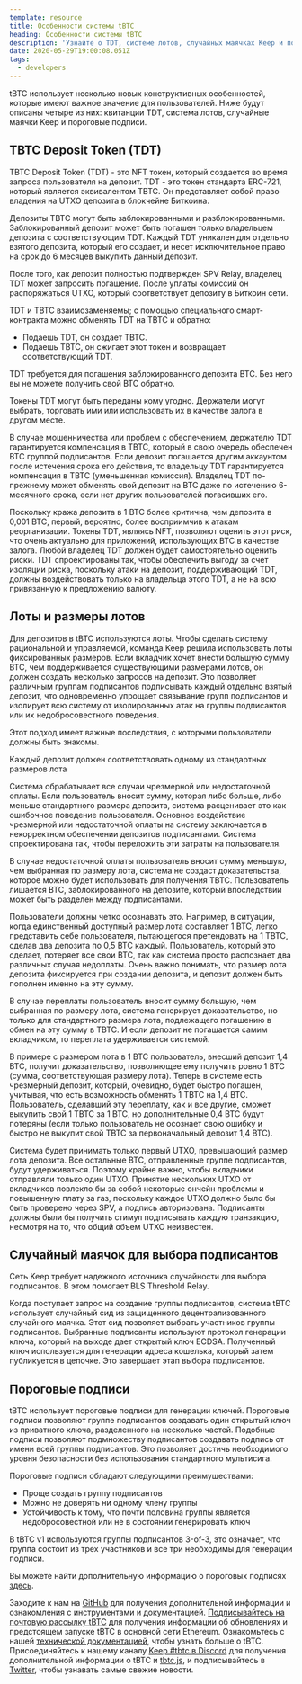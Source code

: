 ```yaml
---
template: resource
title: Особенности системы tBTC
heading: Особенности системы tBTC
description: 'Узнайте о TDT, системе лотов, случайных маячках Keep и пороговых подписях.'
date: 2020-05-29T19:00:08.051Z
tags:
  - developers
---
```

tBTC использует несколько новых конструктивных особенностей, которые имеют важное значение для пользователей. Ниже будут описаны четыре из них: квитанции TDT, система лотов, случайные маячки Keep и пороговые подписи.

## TBTC Deposit Token (TDT)

TBTC Deposit Token (TDT) - это NFT токен, который создается во время запроса пользователя на депозит. TDT - это токен стандарта ERC-721, который является эквивалентом TBTC. Он представляет собой право владения на UTXO депозита в блокчейне Биткоина.

Депозиты TBTC могут быть заблокированными и разблокированными. Заблокированный депозит может быть погашен только владельцем депозита с соответствующим TDT. Каждый TDT уникален для отдельно взятого депозита, который его создает, и несет исключительное право на срок до 6 месяцев выкупить данный депозит.

После того, как депозит полностью подтвержден SPV Relay, владелец TDT может запросить погашение. После уплаты комиссий он распоряжаться UTXO, который соответствует депозиту в Биткоин сети.

TDT и TBTC взаимозаменяемы; с помощью специального смарт-контракта можно обменять TDT на TBTC и обратно:

* Подаешь TDT, он создает TBTC.
* Подаешь TBTC, он сжигает этот токен и возвращает соответствующий TDT.

TDT требуется для погашения заблокированного депозита BTC. Без него вы не можете получить свой BTC обратно.

Токены TDT могут быть переданы кому угодно. Держатели могут выбрать, торговать ими или использовать их в качестве залога в другом месте.

В случае мошенничества или проблем с обеспечением, держателю TDT гарантируется компенсация в TBTC, который в свою очередь обеспечен BTC группой подписантов. Если депозит погашается другим аккаунтом после истечения срока его действия, то владельцу TDT гарантируется компенсация в TBTC (уменьшенная комиссия). Владелец TDT по-прежнему может обменять свой депозит на BTC даже по истечению 6-месячного срока, если нет других пользователей погасивших его.

Поскольку кража депозита в 1 BTC более критична, чем депозита в 0,001 BTC, первый, вероятно, более восприимчив к атакам реорганизации. Токены TDT, являясь NFT, позволяют оценить этот риск, что очень актуально для приложений, использующих BTC в качестве залога. Любой владелец TDT должен будет самостоятельно оценить риски. TDT спроектированы так, чтобы обеспечить выгоду за счет изоляции риска, поскольку атаки на депозит, поддерживающий TDT, должны воздействовать только на владельца этого TDT, а не на всю привязанную к предложению валюту.

## Лоты и размеры лотов

Для депозитов в tBTC используются лоты. Чтобы сделать систему рациональной и управляемой, команда Keep решила использовать лоты фиксированных размеров. Если вкладчик хочет внести большую сумму BTC, чем поддерживается существующими размерами лотов, он должен создать несколько запросов на депозит. Это позволяет различным группам подписантов подписывать каждый отдельно взятый депозит, что одновременно упрощает связывание групп подписантов и изолирует всю систему от изолированных атак на группы подписантов или их недобросовестного поведения.

Этот подход имеет важные последствия, с которыми пользователи должны быть знакомы.

Каждый депозит должен соответствовать одному из стандартных размеров лота

Система обрабатывает все случаи чрезмерной или недостаточной оплаты. Если пользователь вносит сумму, которая либо больше, либо меньше стандартного размера депозита, система расценивает это как ошибочное поведение пользователя. Основное воздействие чрезмерной или недостаточной оплаты на систему заключается в некорректном обеспечении депозитов подписантами. Система спроектирована так, чтобы переложить эти затраты на пользователя.

В случае недостаточной оплаты пользователь вносит сумму меньшую, чем выбранная по размеру лота, система не создаст доказательства, которое можно будет использовать для получения TBTC. Пользователь лишается BTC, заблокированного на депозите, который впоследствии может быть разделен между подписантами.

Пользователи должны четко осознавать это. Например, в ситуации, когда единственный доступный размер лота составляет 1 BTC, легко представить себе пользователя, пытающегося претендовать на 1 TBTC, сделав два депозита по 0,5 BTC каждый. Пользователь, который это сделает, потеряет все свои BTC, так как система просто распознает два различных случая недоплаты. Очень важно понимать, что размер лота депозита фиксируется при создании депозита, и депозит должен быть пополнен именно на эту сумму.

В случае переплаты пользователь вносит сумму большую, чем выбранная по размеру лота, система генерирует доказательство, но только для стандартного размера лота, подлежащего погашению в обмен на эту сумму в TBTC. И если депозит не погашается самим вкладчиком, то переплата удерживается системой.

В примере с размером лота в 1 BTC пользователь, внесший депозит 1,4 BTC, получит доказательство, позволяющее ему получить ровно 1 BTC (сумма, соответствующая размеру лота). Теперь в системе есть чрезмерный депозит, который, очевидно, будет быстро погашен, учитывая, что есть возможность обменять 1 TBTC на 1,4 BTC. Пользователь, сделавший эту переплату, как и все другие, сможет выкупить свой 1 TBTC за 1 BTC, но дополнительные 0,4 BTC будут потеряны (если только пользователь не осознает свою ошибку и быстро не выкупит свой TBTC за первоначальный депозит 1,4 BTC).

Система будет принимать только первый UTXO, превышающий размер лота депозита. Все остальные BTC, отправленные группе подписантов, будут удерживаться. Поэтому крайне важно, чтобы вкладчики отправляли только один UTXO. Принятие нескольких UTXO от вкладчиков повлекло бы за собой некоторые ончейн проблемы и повышенную плату за газ, поскольку каждое UTXO должно было бы быть проверено через SPV, а подпись авторизована. Подписанты должны были бы получить стимул подписывать каждую транзакцию, несмотря на то, что общий объем UTXO неизвестен.

## Случайный маячок для выбора подписантов

Сеть Keep требует надежного источника случайности для выбора подписантов. В этом помогает BLS Threshold Relay.

Когда поступает запрос на создание группы подписантов, система tBTC использует случайный сид из защищенного децентрализованного случайного маячка. Этот сид позволяет выбрать участников группы подписантов. Выбранные подписанты используют протокол генерации ключа, который на выходе дает открытый ключ ECDSA. Полученный ключ используется для генерации адреса кошелька, который затем публикуется в цепочке. Это завершает этап выбора подписантов.

## Пороговые подписи

tBTC использует пороговые подписи для генерации ключей. Пороговые подписи позволяют группе подписантов создавать один открытый ключ из приватного ключа, разделенного на несколько частей. Подобные подписи позволяют подмножеству подписантов создавать подпись от имени всей группы подписантов. Это позволяет достичь необходимого уровня безопасности без использования стандартного мультисига.

Пороговые подписи обладают следующими преимуществами:

* Проще создать группу подписантов
* Можно не доверять ни одному члену группы
* Устойчивость к тому, что почти половина группы является недобросовестной или не в состоянии генерировать ключ

В tBTC v1 используются группы подписантов 3-of-3, это означает, что группа состоит из трех участников и все три необходимы для генерации подписи.

Вы можете найти дополнительную информацию о пороговых подписях [здесь](https://blog.keep.network/threshold-signatures-ff2c2b98d9c7).

Заходите к нам на [GitHub](https://github.com/keep-network/tbtc) для получения дополнительной информации и ознакомления с инструментами и документацией. [Подписывайтесь на почтовую рассылку tBTC](https://tbtc.network/#mailing-list) для получения информации об обновлениях и предстоящем запуске tBTC в основной сети Ethereum. Ознакомьтесь с нашей [технической документацией](http://docs.keep.network/tbtc/index.pdf), чтобы узнать больше о tBTC. Присоединяйтесь к нашему каналу [Keep #tbtc в Discord](https://discord.com/invite/threshold?ref=tbtc.network) для получения дополнительной информации о tBTC и [tbtc.js](https://tbtc.network/news/2020-02-14-announcing-tbtc-js), и подписывайтесь в [Twitter](https://twitter.com/search?q=%22%23tbtc%22&src=typed_query), чтобы узнавать самые свежие новости.
